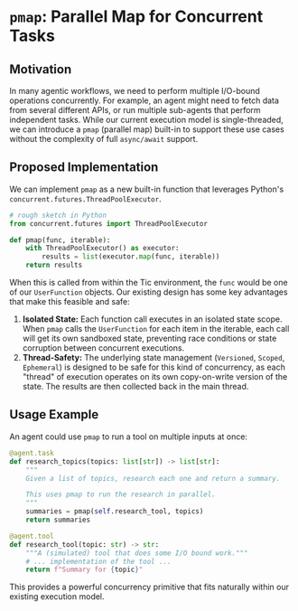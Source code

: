 # `pmap`: Parallel Map for Concurrent Tasks

## Motivation

In many agentic workflows, we need to perform multiple I/O-bound operations concurrently. For example, an agent might need to fetch data from several different APIs, or run multiple sub-agents that perform independent tasks. While our current execution model is single-threaded, we can introduce a `pmap` (parallel map) built-in to support these use cases without the complexity of full `async/await` support.

## Proposed Implementation

We can implement `pmap` as a new built-in function that leverages Python's `concurrent.futures.ThreadPoolExecutor`.

```python
# rough sketch in Python
from concurrent.futures import ThreadPoolExecutor

def pmap(func, iterable):
    with ThreadPoolExecutor() as executor:
        results = list(executor.map(func, iterable))
    return results
```

When this is called from within the Tic environment, the `func` would be one of our `UserFunction` objects. Our existing design has some key advantages that make this feasible and safe:

1.  **Isolated State:** Each function call executes in an isolated state scope. When `pmap` calls the `UserFunction` for each item in the iterable, each call will get its own sandboxed state, preventing race conditions or state corruption between concurrent executions.
2.  **Thread-Safety:** The underlying state management (`Versioned`, `Scoped`, `Ephemeral`) is designed to be safe for this kind of concurrency, as each "thread" of execution operates on its own copy-on-write version of the state. The results are then collected back in the main thread.

## Usage Example

An agent could use `pmap` to run a tool on multiple inputs at once:

```python
@agent.task
def research_topics(topics: list[str]) -> list[str]:
    """
    Given a list of topics, research each one and return a summary.

    This uses pmap to run the research in parallel.
    """
    summaries = pmap(self.research_tool, topics)
    return summaries

@agent.tool
def research_tool(topic: str) -> str:
    """A (simulated) tool that does some I/O bound work."""
    # ... implementation of the tool ...
    return f"Summary for {topic}"
```

This provides a powerful concurrency primitive that fits naturally within our existing execution model. 